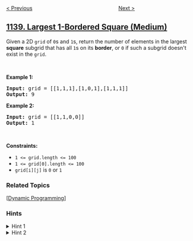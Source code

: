 <!--|This file generated by command(leetcode description); DO NOT EDIT.    |-->
<!--+----------------------------------------------------------------------+-->
<!--|@author    openset <openset.wang@gmail.com>                           |-->
<!--|@link      https://github.com/openset                                 |-->
<!--|@home      https://github.com/openset/leetcode                        |-->
<!--+----------------------------------------------------------------------+-->

[< Previous](../alphabet-board-path "Alphabet Board Path")
　　　　　　　　　　　　　　　　
[Next >](../stone-game-ii "Stone Game II")

## [1139. Largest 1-Bordered Square (Medium)](https://leetcode.com/problems/largest-1-bordered-square "最大的以 1 为边界的正方形")

<p>Given a 2D <code>grid</code> of <code>0</code>s and <code>1</code>s, return the number of elements in&nbsp;the largest <strong>square</strong>&nbsp;subgrid that has all <code>1</code>s on its <strong>border</strong>, or <code>0</code> if such a subgrid&nbsp;doesn&#39;t exist in the <code>grid</code>.</p>

<p>&nbsp;</p>
<p><strong>Example 1:</strong></p>

<pre>
<strong>Input:</strong> grid = [[1,1,1],[1,0,1],[1,1,1]]
<strong>Output:</strong> 9
</pre>

<p><strong>Example 2:</strong></p>

<pre>
<strong>Input:</strong> grid = [[1,1,0,0]]
<strong>Output:</strong> 1
</pre>

<p>&nbsp;</p>
<p><strong>Constraints:</strong></p>

<ul>
	<li><code>1 &lt;= grid.length &lt;= 100</code></li>
	<li><code>1 &lt;= grid[0].length &lt;= 100</code></li>
	<li><code>grid[i][j]</code> is <code>0</code> or <code>1</code></li>
</ul>

### Related Topics
  [[Dynamic Programming](../../tag/dynamic-programming/README.md)]

### Hints
<details>
<summary>Hint 1</summary>
For each square, know how many ones are up, left, down, and right of this square. You can find it in O(N^2) using dynamic programming.
</details>

<details>
<summary>Hint 2</summary>
Now for each square ( O(N^3) ), we can evaluate whether that square is 1-bordered in O(1).
</details>
